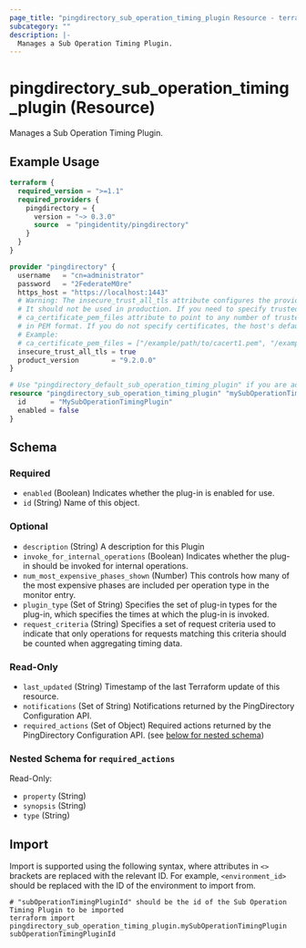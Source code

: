 ```yaml
---
page_title: "pingdirectory_sub_operation_timing_plugin Resource - terraform-provider-pingdirectory"
subcategory: ""
description: |-
  Manages a Sub Operation Timing Plugin.
---
```


# pingdirectory_sub_operation_timing_plugin (Resource)

Manages a Sub Operation Timing Plugin.

## Example Usage

```terraform
terraform {
  required_version = ">=1.1"
  required_providers {
    pingdirectory = {
      version = "~> 0.3.0"
      source  = "pingidentity/pingdirectory"
    }
  }
}

provider "pingdirectory" {
  username   = "cn=administrator"
  password   = "2FederateM0re"
  https_host = "https://localhost:1443"
  # Warning: The insecure_trust_all_tls attribute configures the provider to trust any certificate presented by the PingDirectory server.
  # It should not be used in production. If you need to specify trusted CA certificates, use the
  # ca_certificate_pem_files attribute to point to any number of trusted CA certificate files
  # in PEM format. If you do not specify certificates, the host's default root CA set will be used.
  # Example:
  # ca_certificate_pem_files = ["/example/path/to/cacert1.pem", "/example/path/to/cacert2.pem"]
  insecure_trust_all_tls = true
  product_version        = "9.2.0.0"
}

# Use "pingdirectory_default_sub_operation_timing_plugin" if you are adopting existing configuration from the PingDirectory server into Terraform
resource "pingdirectory_sub_operation_timing_plugin" "mySubOperationTimingPlugin" {
  id      = "MySubOperationTimingPlugin"
  enabled = false
}
```

<!-- schema generated by tfplugindocs -->
## Schema

### Required

- `enabled` (Boolean) Indicates whether the plug-in is enabled for use.
- `id` (String) Name of this object.

### Optional

- `description` (String) A description for this Plugin
- `invoke_for_internal_operations` (Boolean) Indicates whether the plug-in should be invoked for internal operations.
- `num_most_expensive_phases_shown` (Number) This controls how many of the most expensive phases are included per operation type in the monitor entry.
- `plugin_type` (Set of String) Specifies the set of plug-in types for the plug-in, which specifies the times at which the plug-in is invoked.
- `request_criteria` (String) Specifies a set of request criteria used to indicate that only operations for requests matching this criteria should be counted when aggregating timing data.

### Read-Only

- `last_updated` (String) Timestamp of the last Terraform update of this resource.
- `notifications` (Set of String) Notifications returned by the PingDirectory Configuration API.
- `required_actions` (Set of Object) Required actions returned by the PingDirectory Configuration API. (see [below for nested schema](#nestedatt--required_actions))

<a id="nestedatt--required_actions"></a>
### Nested Schema for `required_actions`

Read-Only:

- `property` (String)
- `synopsis` (String)
- `type` (String)

## Import

Import is supported using the following syntax, where attributes in `<>` brackets are replaced with the relevant ID.  For example, `<environment_id>` should be replaced with the ID of the environment to import from.

```shell
# "subOperationTimingPluginId" should be the id of the Sub Operation Timing Plugin to be imported
terraform import pingdirectory_sub_operation_timing_plugin.mySubOperationTimingPlugin subOperationTimingPluginId
```
